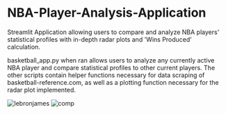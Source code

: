 # NBA-Player-Analysis-Application
Streamlit Application allowing users to compare and analyze NBA players' statistical profiles with in-depth radar plots and 'Wins Produced' calculation.


basketball_app.py when ran allows users to analyze any currently active NBA player and compare statistical profiles to other current players.
The other scripts contain helper functions necessary for data scraping of basketball-reference.com, as well as a plotting function necessary for the radar plot implemented.

![lebronjames](https://user-images.githubusercontent.com/71738445/233889904-f64b8c72-fcd3-494a-82bf-cb3b4737a233.PNG)
![comp](https://user-images.githubusercontent.com/71738445/233889925-26b44073-8f5e-4ab3-a76f-b0c1ae802364.PNG)

